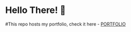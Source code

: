# Hello There! 👋
#This repo hosts my portfolio, check it here - 
[PORTFOLIO](https://lakshmisuravajjala.github.io/portfolio/)
